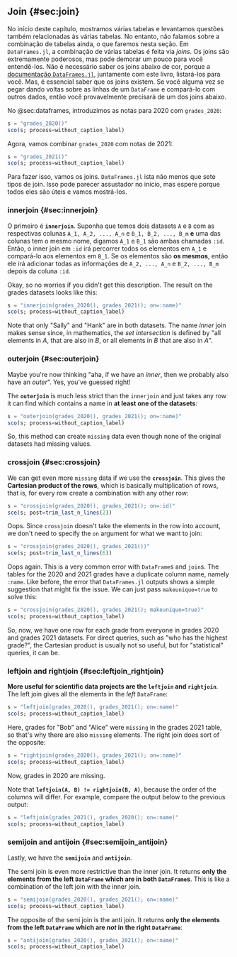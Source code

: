 ## Join {#sec:join}

No início deste capítulo, mostramos várias tabelas e levantamos questões também relacionadas às várias tabelas.
No entanto, não falamos sobre a combinação de tabelas ainda, o que faremos nesta seção.
Em `DataFrames.jl`, a combinação de várias tabelas é feita via _joins_.
Os joins são extremamente poderosos, mas pode demorar um pouco para você entendê-los.
Não é necessário saber os joins abaixo de cor, porque a [documentação `DataFrames.jl`](https://DataFrames.juliadata.org/stable/man/joins/), juntamente com este livro, listará-los para você.
Mas, é essencial saber que os joins existem.
Se você alguma vez se pegar dando voltas sobre as linhas de um `DataFrame` e compará-lo com outros dados, então você provavelmente precisará de um dos joins abaixo.

No @sec:dataframes, introduzimos as notas para 2020 com `grades_2020`:

```jl
s = "grades_2020()"
sco(s; process=without_caption_label)
```

Agora, vamos combinar `grades_2020` com notas de 2021:

```jl
s = "grades_2021()"
sco(s; process=without_caption_label)
```

Para fazer isso, vamos os joins.
`DataFrames.jl` ista não menos que sete tipos de join.
Isso pode parecer assustador no início, mas espere porque todos eles são úteis e vamos mostrá-los.

### innerjoin {#sec:innerjoin}

O primeiro é **`innerjoin`**.
Suponha que temos dois datasets `A` e `B` com as respectivas colunas `A_1, A_2, ..., A_n` e `B_1, B_2, ..., B_m` **e** uma das colunas tem o mesmo nome, digamos `A_1` e `B_1` são ambas chamadas `:id`.
Então, o inner join em `:id` irá percorrer todos os elementos em `A_1` e compará-lo aos elementos em `B_1`.
Se os elementos são **os mesmos**, então ele irá adicionar todas as informações de `A_2, ..., A_n` e `B_2, ..., B_m` depois da coluna `:id`.

Okay, so no worries if you didn't get this description.
The result on the grades datasets looks like this:

```jl
s = "innerjoin(grades_2020(), grades_2021(); on=:name)"
sco(s; process=without_caption_label)
```

Note that only "Sally" and "Hank" are in both datasets.
The name _inner_ join makes sense since, in mathematics, the _set intersection_ is defined by "all elements in $A$, that are also in $B$, or all elements in $B$ that are also in $A$".

### outerjoin {#sec:outerjoin}

Maybe you're now thinking "aha, if we have an _inner_, then we probably also have an _outer_".
Yes, you've guessed right!

The **`outerjoin`** is much less strict than the `innerjoin` and just takes any row it can find which contains a name in **at least one of the datasets**:

```jl
s = "outerjoin(grades_2020(), grades_2021(); on=:name)"
sco(s; process=without_caption_label)
```

So, this method can create `missing` data even though none of the original datasets had missing values.

### crossjoin {#sec:crossjoin}

We can get even more `missing` data if we use the **`crossjoin`**.
This gives the **Cartesian product of the rows**, which is basically multiplication of rows, that is, for every row create a combination with any other row:

```jl
s = "crossjoin(grades_2020(), grades_2021(); on=:id)"
sce(s; post=trim_last_n_lines(2))
```

Oops.
Since `crossjoin` doesn't take the elements in the row into account, we don't need to specify the `on` argument for what we want to join:

```jl
s = "crossjoin(grades_2020(), grades_2021())"
sce(s; post=trim_last_n_lines(6))
```

Oops again.
This is a very common error with `DataFrame`s and `join`s.
The tables for the 2020 and 2021 grades have a duplicate column name, namely `:name`.
Like before, the error that `DataFrames.jl` outputs shows a simple suggestion that might fix the issue.
We can just pass `makeunique=true` to solve this:

```jl
s = "crossjoin(grades_2020(), grades_2021(); makeunique=true)"
sco(s; process=without_caption_label)
```

So, now, we have one row for each grade from everyone in grades 2020 and grades 2021 datasets.
For direct queries, such as "who has the highest grade?", the Cartesian product is usually not so useful, but for "statistical" queries, it can be.

### leftjoin and rightjoin {#sec:leftjoin_rightjoin}

**More useful for scientific data projects are the `leftjoin` and `rightjoin`**.
The left join gives all the elements in the _left_ `DataFrame`:

```jl
s = "leftjoin(grades_2020(), grades_2021(); on=:name)"
sco(s; process=without_caption_label)
```

Here, grades for "Bob" and "Alice" were `missing` in the grades 2021 table, so that's why there are also `missing` elements.
The right join does sort of the opposite:

```jl
s = "rightjoin(grades_2020(), grades_2021(); on=:name)"
sco(s; process=without_caption_label)
```

Now, grades in 2020 are missing.

Note that **`leftjoin(A, B) != rightjoin(B, A)`**, because the order of the columns will differ.
For example, compare the output below to the previous output:

```jl
s = "leftjoin(grades_2021(), grades_2020(); on=:name)"
sco(s; process=without_caption_label)
```

### semijoin and antijoin {#sec:semijoin_antijoin}

Lastly, we have the **`semijoin`** and **`antijoin`**.

The semi join is even more restrictive than the inner join.
It returns **only the elements from the left `DataFrame` which are in both `DataFrame`s**.
This is like a combination of the left join with the inner join.

```jl
s = "semijoin(grades_2020(), grades_2021(); on=:name)"
sco(s; process=without_caption_label)
```

The opposite of the semi join is the anti join.
It returns **only the elements from the left `DataFrame` which are *not* in the right `DataFrame`**:

```jl
s = "antijoin(grades_2020(), grades_2021(); on=:name)"
sco(s; process=without_caption_label)
```
